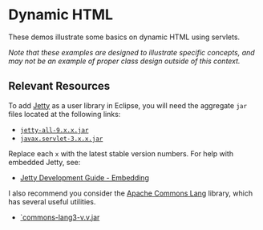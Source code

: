 Dynamic HTML
=================================================

These demos illustrate some basics on dynamic HTML using servlets. 

*Note that these examples are designed to illustrate specific concepts, and may not be an example of proper class design outside of this context.*

## Relevant Resources ##

To add [Jetty](http://www.eclipse.org/jetty/) as a user library in Eclipse, you will need the aggregate `jar` files located at the following links:

- [`jetty-all-9.x.x.jar`](http://central.maven.org/maven2/org/eclipse/jetty/aggregate/jetty-all/)
- [`javax.servlet-3.x.x.jar`](http://central.maven.org/maven2/javax/servlet/javax.servlet-api/)

Replace each `x` with the latest stable version numbers. For help with embedded Jetty, see:

- [Jetty Development Guide - Embedding](http://www.eclipse.org/jetty/documentation/current/advanced-embedding.html)

I also recommend you consider the [Apache Commons Lang](https://commons.apache.org/proper/commons-lang/) library, which has several useful utilities. 

- [`commons-lang3-v.v.jar](http://commons.apache.org/lang/download_lang.cgi)
